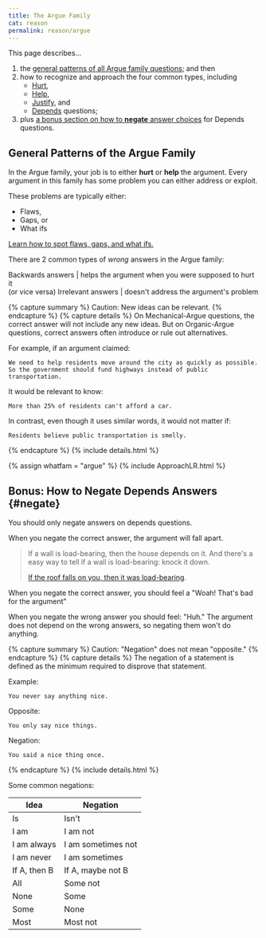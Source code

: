 ```yaml
---
title: The Argue Family
cat: reason
permalink: reason/argue
---
```


This page describes...

1. the [general patterns of all Argue family questions](#general-patterns-of-the-argue-family); and then 
2. how to recognize and approach the four common types, including
    - [Hurt](#hurt),
    - [Help](#help),
    - [Justify](#justify), and
    - [Depends](#depends) questions;
3. plus [a bonus section on how to **negate** answer choices](#negate) for Depends questions.

## General Patterns of the Argue Family

In the Argue family, your job is to either **hurt** or **help** the argument. Every argument in this family has some problem you can either address or exploit. 

These problems are typically either:

- Flaws,
- Gaps, or
- What ifs

[Learn how to spot flaws, gaps, and what ifs.][flaws]

There are 2 common types of *wrong* answers in the Argue family:

Backwards answers | helps the argument when you were supposed to hurt it <br>(or vice versa)
Irrelevant answers | doesn't address the argument's problem

{% capture summary %}
Caution: New ideas can be relevant.
{% endcapture %}
{% capture details %}
On Mechanical-Argue questions, the correct answer will not include any new ideas. But on Organic-Argue questions, correct answers often introduce or rule out alternatives.

For example, if an argument claimed:

    We need to help residents move around the city as quickly as possible. So the government should fund highways instead of public transportation.

It would be relevant to know:

    More than 25% of residents can't afford a car.

In contrast, even though it uses similar words, it would not matter if:

    Residents believe public transportation is smelly.

{% endcapture %}
{% include details.html %}

{% assign whatfam = "argue" %}
{% include ApproachLR.html %}

## Bonus: How to Negate Depends Answers {#negate}

You should only negate answers on depends questions.

When you negate the correct answer, the argument will fall apart.

> If a wall is load-bearing, then the house depends on it. And there's a easy way to tell if a wall is load-bearing: knock it down.
> 
> [If the roof falls on you, then it was load-bearing][1].

When you negate the correct answer, you should feel a "Woah! That's bad for the argument"

When you negate the wrong answer you should feel: "Huh." The argument does not depend on the wrong answers, so negating them won't do anything.

{% capture summary %}
Caution: "Negation" does not mean "opposite."
{% endcapture %}
{% capture details %}
The negation of a statement is defined as the minimum required to disprove that statement.

Example:

    You never say anything nice.

Opposite:

    You only say nice things.

Negation:

    You said a nice thing once.
{% endcapture %}
{% include details.html %}

Some common negations:

Idea | Negation
-- | --
Is | Isn't
I am | I am not
I am always | I am sometimes not
I am never | I am sometimes
If A, then B | If A, maybe not B
All | Some not
None | Some
Some | None
Most | Most not

[1]: https://www.youtube.com/watch?v=doeQ4yA3BO8
[flaws]: flaws.html
